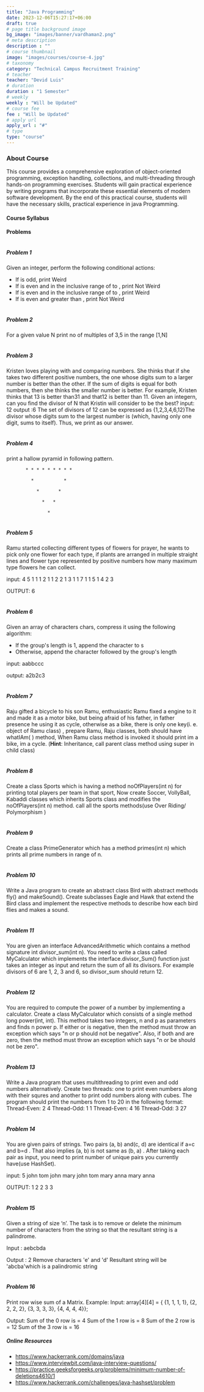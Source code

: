 ```yaml
---
title: "Java Programming"
date: 2023-12-06T15:27:17+06:00
draft: true
# page title background image
bg_image: "images/banner/vardhaman2.png"
# meta description
description : ""
# course thumbnail
image: "images/courses/course-4.jpg"
# taxonomy
category: "Technical Campus Recruitment Training"
# teacher
teacher: "Devid Luis"
# duration
duration : "1 Semester"
# weekly
weekly : "Will be Updated"
# course fee
fee : "Will be Updated"
# apply url
apply_url : "#"
# type
type: "course"
---
```


### About Course

This course provides a comprehensive exploration of object-oriented programming, exception 
handling, collections, and multi-threading through hands-on programming exercises. Students will 
gain practical experience by writing programs that incorporate these essential elements of modern 
software development. By the end of this practical course, students will have the necessary skills, 
practical experience in java Programming.

#### Course Syllabus

#### Problems

##### <br>Problem 1
Given an integer, perform the following conditional actions:
* If is odd, print Weird
* If is even and in the inclusive range of to , print Not Weird
* If is even and in the inclusive range of to , print Weird
* If is even and greater than , print Not Weird

##### <br>Problem 2   
For a given value N print no of multiples of 3,5 in the range [1,N]

##### <br>Problem 3
Kristen loves playing with and comparing numbers. She thinks that if she takes two different 
positive numbers, the one whose digits sum to a larger number is better than the other. If 
the sum of digits is equal for both numbers, then she thinks the smaller number is better. For 
example, Kristen thinks that 13 is better than31 and that12 is better than 11.
Given an integern, can you find the divisor of N that Kristin will consider to be the best?
input: 12
output :6
The set of divisors of 12 can be expressed as {1,2,3,4,6,12}The divisor whose digits sum to 
the largest number is (which, having only one digit, sums to itself). Thus, we print as our 
answer.

##### <br>Problem 4
print a hallow pyramid in following pattern.

           * * * * * * * * *  
           
             *           * 
             
               *       * 
               
                 *   * 
                 
                   *

##### <br>Problem 5 
Ramu started collecting different types of flowers for prayer, he wants to pick only one 
flower for each type, if plants are arranged in multiple straight lines and flower type 
represented by positive numbers how many maximum type flowers he can collect.

input:
4 5
1 1 1 2 1
1 2 2 1 3
1 1 7 1 1
5 1 4 2 3

OUTPUT: 6

##### <br>Problem 6
Given an array of characters chars, compress it using the following algorithm:
* If the group's length is 1, append the character to s
* Otherwise, append the character followed by the group's length

input: aabbccc 

output: a2b2c3

##### <br>Problem 7
Raju gifted a bicycle to his son Ramu, enthusiastic Ramu fixed a engine to it and made it 
as a motor bike, but being afraid of his father, in father presence he using it as cycle, 
otherwise as a bike, there is only one key(i. e. object of Ramu class) , prepare Ramu, Raju 
classes, both should have whatIAm( ) method, When Ramu class method is invoked it 
should print im a bike, im a cycle.
(**Hint**: Inheritance, call parent class method using super
in child class)

##### <br>Problem 8
Create a class Sports which is having a method noOfPlayers(int n) for printing total 
players per team in that sport, Now create Soccer, VollyBall, Kabaddi classes which 
inherits Sports class and modifies the noOfPlayers(int n) method. call all the sports 
methods(use Over Riding/ Polymorphism ) 

##### <br>Problem 9
Create a class PrimeGenerator which has a method primes(int n) which prints all prime 
numbers in range of n.

##### <br>Problem 10
Write a Java program to create an abstract class Bird with abstract methods fly() and 
makeSound(). Create subclasses Eagle and Hawk that extend the Bird class and implement 
the respective methods to describe how each bird flies and makes a sound.

##### <br>Problem 11
You are given an interface AdvancedArithmetic which contains a method signature int 
divisor_sum(int n). You need to write a class called MyCalculator which implements the 
interface.divisor_Sum() function just takes an integer as input and return the sum of all its 
divisors. For example divisors of 6 are 1, 2, 3 and 6, so divisor_sum should return 12.

##### <br>Problem 12
You are required to compute the power of a number by implementing a calculator. Create a 
class MyCalculator which consists of a single method long power(int, int). This method takes 
two integers, n and p as parameters and finds n power p. If either or is negative, then the 
method must throw an exception which says "n or p should not be negative". Also, if 
both and are zero, then the method must throw an exception which says "n or be should 
not be zero".

##### <br>Problem 13
Write a Java program that uses multithreading to print even and odd numbers alternatively. 
Create two threads: one to print even numbers along with their squres and another to print 
odd numbers along with cubes. The program should print the numbers from 1 to 20 in the 
following format:
Thread-Even: 2 4
Thread-Odd: 1 1
Thread-Even: 4 16
Thread-Odd: 3 27

##### <br>Problem 14
You are given pairs of strings. Two pairs (a, b) and(c, d) are identical if a=c and b=d . That 
also implies (a, b) is not same as (b, a) . After taking each pair as input, you need to print 
number of unique pairs you currently have(use HashSet).

input:
5
john tom
john mary
john tom
mary anna
mary anna

OUTPUT: 1 2 2 3 3

##### <br>Problem 15
Given a string of size ‘n’. The task is to remove or delete the minimum number of characters 
from the string so that the resultant string is a palindrome.

Input : aebcbda

Output : 2
Remove characters 'e' and 'd'
Resultant string will be 'abcba'which is a palindromic string

##### <br>Problem 16
Print row wise sum of a Matrix.
Example:
Input: array[4][4] = { {1, 1, 1, 1}, 
 {2, 2, 2, 2}, 
{3, 3, 3, 3}, 
{4, 4, 4, 4}};

Output: Sum of the 0 row is = 4
 Sum of the 1 row is = 8
 Sum of the 2 row is = 12
 Sum of the 3 row is = 16
 
##### Online Resources
* https://www.hackerrank.com/domains/java
* https://www.interviewbit.com/java-interview-questions/
* https://practice.geeksforgeeks.org/problems/minimum-number-of-deletions4610/1
* https://www.hackerrank.com/challenges/java-hashset/problem

